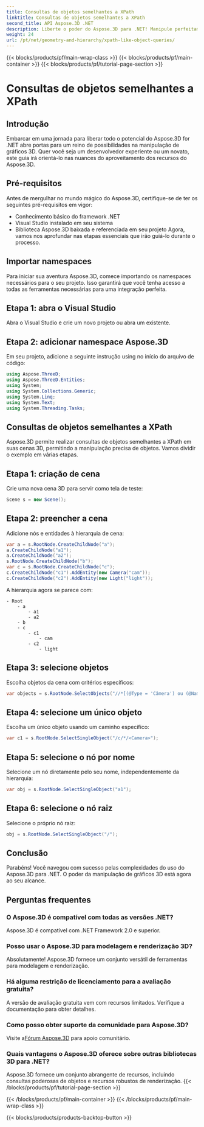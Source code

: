 ```yaml
---
title: Consultas de objetos semelhantes a XPath
linktitle: Consultas de objetos semelhantes a XPath
second_title: API Aspose.3D .NET
description: Liberte o poder do Aspose.3D para .NET! Manipule perfeitamente gráficos 3D com consultas semelhantes a XPath. Baixe agora para uma experiência revolucionária.
weight: 24
url: /pt/net/geometry-and-hierarchy/xpath-like-object-queries/
---
```


{{< blocks/products/pf/main-wrap-class >}}
{{< blocks/products/pf/main-container >}}
{{< blocks/products/pf/tutorial-page-section >}}

# Consultas de objetos semelhantes a XPath

## Introdução
Embarcar em uma jornada para liberar todo o potencial do Aspose.3D for .NET abre portas para um reino de possibilidades na manipulação de gráficos 3D. Quer você seja um desenvolvedor experiente ou um novato, este guia irá orientá-lo nas nuances do aproveitamento dos recursos do Aspose.3D.
## Pré-requisitos
Antes de mergulhar no mundo mágico do Aspose.3D, certifique-se de ter os seguintes pré-requisitos em vigor:
- Conhecimento básico do framework .NET
- Visual Studio instalado em seu sistema
- Biblioteca Aspose.3D baixada e referenciada em seu projeto
Agora, vamos nos aprofundar nas etapas essenciais que irão guiá-lo durante o processo.
## Importar namespaces
Para iniciar sua aventura Aspose.3D, comece importando os namespaces necessários para o seu projeto. Isso garantirá que você tenha acesso a todas as ferramentas necessárias para uma integração perfeita.
## Etapa 1: abra o Visual Studio
Abra o Visual Studio e crie um novo projeto ou abra um existente.
## Etapa 2: adicionar namespace Aspose.3D
Em seu projeto, adicione a seguinte instrução using no início do arquivo de código:
```csharp
using Aspose.ThreeD;
using Aspose.ThreeD.Entities;
using System;
using System.Collections.Generic;
using System.Linq;
using System.Text;
using System.Threading.Tasks;
```
## Consultas de objetos semelhantes a XPath
Aspose.3D permite realizar consultas de objetos semelhantes a XPath em suas cenas 3D, permitindo a manipulação precisa de objetos. Vamos dividir o exemplo em várias etapas.
## Etapa 1: criação de cena
Crie uma nova cena 3D para servir como tela de teste:
```csharp
Scene s = new Scene();
```
## Etapa 2: preencher a cena
Adicione nós e entidades à hierarquia de cena:
```csharp
var a = s.RootNode.CreateChildNode("a");
a.CreateChildNode("a1");
a.CreateChildNode("a2");
s.RootNode.CreateChildNode("b");
var c = s.RootNode.CreateChildNode("c");
c.CreateChildNode("c1").AddEntity(new Camera("cam"));
c.CreateChildNode("c2").AddEntity(new Light("light"));
```
A hierarquia agora se parece com:
```
- Root
    - a
        - a1
        - a2
    - b
    - c
        - c1
            - cam
        - c2
            - light
```
## Etapa 3: selecione objetos
Escolha objetos da cena com critérios específicos:
```csharp
var objects = s.RootNode.SelectObjects("//*[(@Type = 'Câmera') ou (@Name = 'luz')]");
```
## Etapa 4: selecione um único objeto
Escolha um único objeto usando um caminho específico:
```csharp
var c1 = s.RootNode.SelectSingleObject("/c/*/<Camera>");
```
## Etapa 5: selecione o nó por nome
Selecione um nó diretamente pelo seu nome, independentemente da hierarquia:
```csharp
var obj = s.RootNode.SelectSingleObject("a1");
```
## Etapa 6: selecione o nó raiz
Selecione o próprio nó raiz:
```csharp
obj = s.RootNode.SelectSingleObject("/");
```
## Conclusão
Parabéns! Você navegou com sucesso pelas complexidades do uso do Aspose.3D para .NET. O poder da manipulação de gráficos 3D está agora ao seu alcance.
## Perguntas frequentes
### O Aspose.3D é compatível com todas as versões .NET?
Aspose.3D é compatível com .NET Framework 2.0 e superior.
### Posso usar o Aspose.3D para modelagem e renderização 3D?
Absolutamente! Aspose.3D fornece um conjunto versátil de ferramentas para modelagem e renderização.
### Há alguma restrição de licenciamento para a avaliação gratuita?
A versão de avaliação gratuita vem com recursos limitados. Verifique a documentação para obter detalhes.
### Como posso obter suporte da comunidade para Aspose.3D?
 Visite a[Fórum Aspose.3D](https://forum.aspose.com/c/3d/18) para apoio comunitário.
### Quais vantagens o Aspose.3D oferece sobre outras bibliotecas 3D para .NET?
Aspose.3D fornece um conjunto abrangente de recursos, incluindo consultas poderosas de objetos e recursos robustos de renderização.
{{< /blocks/products/pf/tutorial-page-section >}}

{{< /blocks/products/pf/main-container >}}
{{< /blocks/products/pf/main-wrap-class >}}

{{< blocks/products/products-backtop-button >}}

